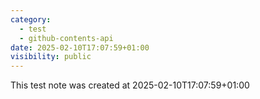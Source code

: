 ```yaml
---
category:
  - test
  - github-contents-api
date: 2025-02-10T17:07:59+01:00
visibility: public
---
```


This test note was created at 2025-02-10T17:07:59+01:00